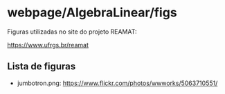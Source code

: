 # webpage/AlgebraLinear/figs

Figuras utilizadas no site do projeto REAMAT:

https://www.ufrgs.br/reamat

## Lista de figuras

* jumbotron.png: https://www.flickr.com/photos/wwworks/5063710551/